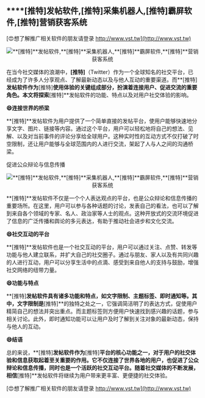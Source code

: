 ## ****[推特]**发帖软件,**[推特]**采集机器人,**[推特]**霸屏软件,**[推特]**营销获客系统**

[😍想了解推广相关软件的朋友请登录 http://www.vst.tw](http://www.vst.tw)

 <center><img src="https://vst.tw/MP4/tuiguang/png/0.png" alt="**[推特]**发帖软件,**[推特]**采集机器人,**[推特]**霸屏软件,**[推特]**营销获客系统"></center>

在当今社交媒体的浪潮中，**[推特]**（Twitter）作为一个全球知名的社交平台，已经成为了许多人分享观点、了解最新动态以及与他人互动的重要渠道。而**[推特]**发帖软件作为**[推特]**使用体验的关键组成部分，扮演着连接用户、促进交流的重要角色。本文将探索**[推特]**发帖软件的功能、特点以及对用户社交体验的影响。

**😄连接世界的桥梁**

**[推特]**发帖软件为用户提供了一个简单直接的发帖平台，使用户能够快速地分享文字、图片、链接等内容。通过这个平台，用户可以轻松地将自己的想法、见解、以及对当前事件的评论分享给全球用户。这种实时性的互动方式不仅打破了时空限制，还让用户能够与全球范围内的人进行交流，架起了人与人之间的沟通桥梁。

促进公众辩论与信息传播

 <center><img src="https://vst.tw/MP4/tuiguang/png/0.png" alt="**[推特]**发帖软件,**[推特]**采集机器人,**[推特]**霸屏软件,**[推特]**营销获客系统"></center>

**[推特]**发帖软件不仅是一个个人表达观点的平台，也是公众辩论和信息传播的重要场所。在这里，用户可以参与各种话题的讨论，发表自己的看法，也可以了解到来自各个领域的专家、名人、政治家等人士的观点。这种开放式的交流环境促进了信息的广泛传播和舆论的多元表达，有助于推动社会进步和文化交流。

**😄社交互动的平台**

**[推特]**发帖软件也是一个社交互动的平台，用户可以通过关注、点赞、转发等功能与他人建立联系，并扩大自己的社交圈子。通过与朋友、家人以及有共同兴趣的人进行互动，用户可以分享生活中的点滴、感受到来自他人的支持与鼓励，增强社交网络的纽带力量。

**😄功能与特点**

**[推特]**发帖软件具有诸多功能和特点，如文字限制、主题标签、即时通知等。其中，文字限制是**[推特]**的独特之处之一，它强调简洁明了的表达方式，促使用户精简自己的想法并突出重点。而主题标签则方便用户快速找到感兴趣的话题，参与相关讨论。此外，即时通知功能可以让用户及时了解到关注对象的最新动态，保持与他人的互动。

**😄结语**

总的来说，**[推特]**发帖软件作为**[推特]**平台的核心功能之一，对于用户的社交体验和信息获取起着至关重要的作用。它不仅连接了世界各地的用户，也促进了公众辩论和信息传播，同时也是一个活跃的社交互动平台。随着社交媒体的不断发展，相信**[推特]**发帖软件将继续为用户带来更丰富、更便捷的社交体验。

[😍想了解推广相关软件的朋友请登录 http://www.vst.tw](http://www.vst.tw)



